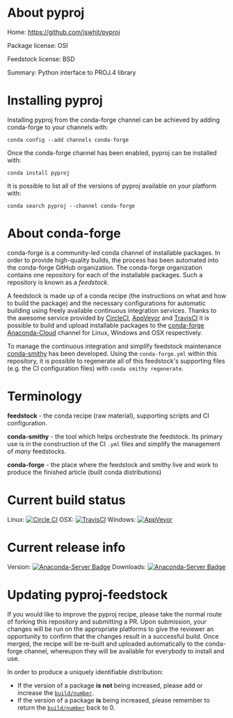 About pyproj
============

Home: https://github.com/jswhit/pyproj

Package license: OSI

Feedstock license: BSD

Summary: Python interface to PROJ.4 library



Installing pyproj
=================

Installing pyproj from the conda-forge channel can be achieved by adding conda-forge to your channels with:

```
conda config --add channels conda-forge
```

Once the conda-forge channel has been enabled, pyproj can be installed with:

```
conda install pyproj
```

It is possible to list all of the versions of pyproj available on your platform with:

```
conda search pyproj --channel conda-forge
```


About conda-forge
=================

conda-forge is a community-led conda channel of installable packages.
In order to provide high-quality builds, the process has been automated into the
conda-forge GitHub organization. The conda-forge organization contains one repository 
for each of the installable packages. Such a repository is known as a *feedstock*.

A feedstock is made up of a conda recipe (the instructions on what and how to build
the package) and the necessary configurations for automatic building using freely
available continuous integration services. Thanks to the awesome service provided by
[CircleCI](https://circleci.com/), [AppVeyor](http://www.appveyor.com/)
and [TravisCI](https://travis-ci.org/) it is possible to build and upload installable
packages to the [conda-forge](https://anaconda.org/conda-forge)
[Anaconda-Cloud](http://docs.anaconda.org/) channel for Linux, Windows and OSX respectively.

To manage the continuous integration and simplify feedstock maintenance
[conda-smithy](http://github.com/conda-forge/conda-smithy) has been developed.
Using the ``conda-forge.yml`` within this repository, it is possible to regenerate all of
this feedstock's supporting files (e.g. the CI configuration files) with ``conda smithy regenerate``.


Terminology
===========

**feedstock** - the conda recipe (raw material), supporting scripts and CI configuration.

**conda-smithy** - the tool which helps orchestrate the feedstock.
                   Its primary use is in the construction of the CI ``.yml`` files
                   and simplify the management of *many* feedstocks.

**conda-forge** - the place where the feedstock and smithy live and work to
                  produce the finished article (built conda distributions)

Current build status
====================
Linux: [![Circle CI](https://circleci.com/gh/conda-forge/pyproj-feedstock.svg?style=svg)](https://circleci.com/gh/conda-forge/pyproj-feedstock)
OSX: [![TravisCI](https://travis-ci.org/conda-forge/pyproj-feedstock.svg?branch=master)](https://travis-ci.org/conda-forge/pyproj-feedstock) 
Windows: [![AppVeyor](https://ci.appveyor.com/api/projects/status/github/conda-forge/pyproj-feedstock?svg=True)](https://ci.appveyor.com/project/conda-forge/pyproj-feedstock/branch/master)

Current release info
====================
Version: [![Anaconda-Server Badge](https://anaconda.org/conda-forge/pyproj/badges/version.svg)](https://anaconda.org/conda-forge/pyproj)
Downloads: [![Anaconda-Server Badge](https://anaconda.org/conda-forge/pyproj/badges/downloads.svg)](https://anaconda.org/conda-forge/pyproj)


Updating pyproj-feedstock
=========================

If you would like to improve the pyproj recipe, please take the normal
route of forking this repository and submitting a PR. Upon submission, your changes will
be run on the appropriate platforms to give the reviewer an opportunity to confirm that the
changes result in a successful build. Once merged, the recipe will be re-built and uploaded
automatically to the conda-forge channel, whereupon they will be available for everybody to
install and use.

In order to produce a uniquely identifiable distribution:
 * If the version of a package **is not** being increased, please add or increase
   the [``build/number``](http://conda.pydata.org/docs/building/meta-yaml.html#build-number-and-string). 
 * If the version of a package **is** being increased, please remember to return
   the [``build/number``](http://conda.pydata.org/docs/building/meta-yaml.html#build-number-and-string)
   back to 0.
